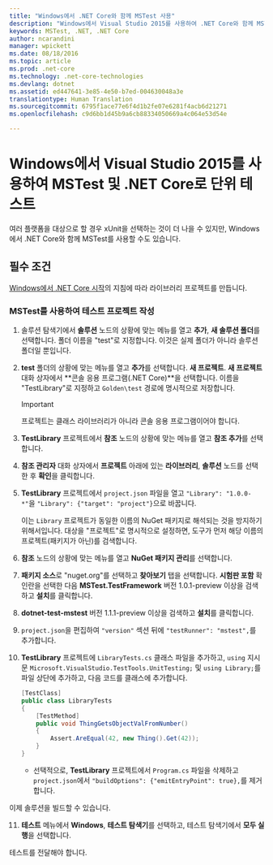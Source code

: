 ```yaml
---
title: "Windows에서 .NET Core와 함께 MSTest 사용"
description: "Windows에서 Visual Studio 2015를 사용하여 .NET Core와 함께 MSTest를 사용하는 방법"
keywords: MSTest, .NET, .NET Core
author: ncarandini
manager: wpickett
ms.date: 08/18/2016
ms.topic: article
ms.prod: .net-core
ms.technology: .net-core-technologies
ms.devlang: dotnet
ms.assetid: ed447641-3e85-4e50-b7ed-004630048a3e
translationtype: Human Translation
ms.sourcegitcommit: 6795f1ace77e6f4d1b2fe07e6281f4acb6d21271
ms.openlocfilehash: c9d6bb1d45b9a6cb88334050669a4c064e53d54e

---
```


# <a name="unit-testing-with-mstest-and-net-core-on-windows-using-visual-studio-2015"></a>Windows에서 Visual Studio 2015를 사용하여 MSTest 및 .NET Core로 단위 테스트

여러 플랫폼을 대상으로 할 경우 xUnit을 선택하는 것이 더 나을 수 있지만, Windows에서 .NET Core와 함께 MSTest를 사용할 수도 있습니다.

## <a name="prerequisites"></a>필수 조건

[Windows에서 .NET Core 시작](../tutorials/using-on-windows.md)의 지침에 따라 라이브러리 프로젝트를 만듭니다.

### <a name="writing-the-test-project-using-mstest"></a>MSTest를 사용하여 테스트 프로젝트 작성

1. 솔루션 탐색기에서 **솔루션** 노드의 상황에 맞는 메뉴를 열고 **추가**, **새 솔루션 폴더**를 선택합니다. 폴더 이름을 "test"로 지정합니다. 
   이것은 실제 폴더가 아니라 솔루션 폴더일 뿐입니다.

2. **test** 폴더의 상황에 맞는 메뉴를 열고 **추가**를 선택합니다. **새 프로젝트**. **새 프로젝트** 대화 상자에서 **콘솔 응용 프로그램(.NET Core)**을 선택합니다. 이름을 "TestLibrary"로 지정하고 `Golden\test` 경로에 명시적으로 저장합니다. 

   > [!IMPORTANT]
   > 프로젝트는 클래스 라이브러리가 아니라 콘솔 응용 프로그램이어야 합니다.

3. **TestLibrary** 프로젝트에서 **참조** 노드의 상황에 맞는 메뉴를 열고 **참조 추가**를 선택합니다. 

4. **참조 관리자** 대화 상자에서 **프로젝트** 아래에 있는 **라이브러리**, **솔루션** 노드를 선택한 후 **확인**을 클릭합니다. 

5. **TestLibrary** 프로젝트에서 `project.json` 파일을 열고 `"Library": "1.0.0-*"`을 `"Library": {"target": "project"}`으로 바꿉니다. 

   이는 `Library` 프로젝트가 동일한 이름의 NuGet 패키지로 해석되는 것을 방지하기 위해서입니다. 대상을 "프로젝트"로 명시적으로 설정하면, 도구가 먼저 해당 이름의 프로젝트(패키지가 아닌)를 검색합니다. 

6. **참조** 노드의 상황에 맞는 메뉴를 열고 **NuGet 패키지 관리**를 선택합니다.

7. **패키지 소스**로 "nuget.org"를 선택하고 **찾아보기** 탭을 선택합니다. **시험판 포함** 확인란을 선택한 다음 **MSTest.TestFramework** 버전 1.0.1-preview 이상을 검색하고 **설치**를 클릭합니다. 

8. **dotnet-test-mstest** 버전 1.1.1-preview 이상을 검색하고 **설치**를 클릭합니다.

9. `project.json`을 편집하여 `"version"` 섹션 뒤에 `"testRunner": "mstest",`를 추가합니다.

10. **TestLibrary** 프로젝트에 `LibraryTests.cs` 클래스 파일을 추가하고, `using` 지시문 `Microsoft.VisualStudio.TestTools.UnitTesting;` 및 `using Library;`를 파일 상단에 추가하고, 다음 코드를 클래스에 추가합니다.
    ```csharp
    [TestClass]
    public class LibraryTests
    {
        [TestMethod]
        public void ThingGetsObjectValFromNumber()
        {
            Assert.AreEqual(42, new Thing().Get(42));
        }
    }
    ```
    * 선택적으로, **TestLibrary** 프로젝트에서 `Program.cs` 파일을 삭제하고 `project.json`에서 `"buildOptions": {"emitEntryPoint": true},`를 제거합니다.

   이제 솔루션을 빌드할 수 있습니다. 
   
11. **테스트** 메뉴에서 **Windows**, **테스트 탐색기**를 선택하고, 테스트 탐색기에서 **모두 실행**을 선택합니다.
   
   테스트를 전달해야 합니다.



<!--HONumber=Nov16_HO1-->


